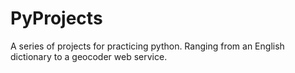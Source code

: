 # PyProjects
A series of projects for practicing python. Ranging from an English dictionary to a geocoder web service.
